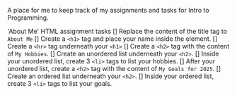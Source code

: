 A place for me to keep track of my assignments and tasks for Intro to Programming. 

'About Me' HTML assignment tasks
[] Replace the content of the title tag to `About Me`
[] Create a `<h1>` tag and place your name inside the element.
[] Create a `<hr>` tag underneath your `<h1>`
[] Create a `<h2>` tag with the content of `My Hobbies`.
[] Create an unordered list underneath your `<h2>`.
[] Inside your unordered list, create 3 `<li>` tags to list your hobbies.
[] After your unordered list, create a `<h2>` tag with the content of `My Goals for 2025`.
[] Create an ordered list underneath your `<h2>`.
[] Inside your ordered list, create 3 `<li>` tags to list your goals.
